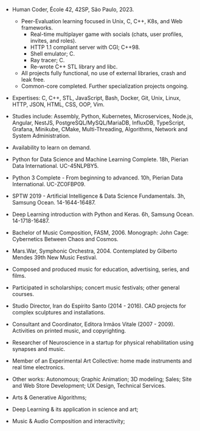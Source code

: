* Human Coder, École 42, 42SP, São Paulo, 2023.
	* Peer-Evaluation learning focused in Unix, C, C++, K8s, and Web frameworks.
		* Real-time multiplayer game with socials (chats, user profiles, invites, and roles).
		* HTTP 1.1 compliant server with CGI; C++98.
		* Shell emulator; C.
		* Ray tracer; C.
		* Re-wrote C++ STL library and libc.
	* All projects fully functional, no use of external libraries, crash and leak free.
	* Common-core completed. Further specialization projects ongoing.

* Expertises: C, C++, STL, JavaScript, Bash, Docker, Git, Unix, Linux, HTTP, JSON, HTML, CSS, OOP, Vim.
* Studies include: Assembly, Python, Kubernetes, Microservices, Node.js, Angular, NestJS, PostgreSQL/MySQL/MariaDB, InfluxDB, TypeScript, Grafana, Minikube, CMake, Multi-Threading, Algorithms, Network and System Administration.
* Availability to learn on demand.

* Python for Data Science and Machine Learning Complete. 18h, Pierian Data International. UC-45NLPBY5.
* Python 3 Complete - From beginning to advanced. 10h, Pierian Data International. UC-ZC0FBP09.
* SPTW 2019 - Artificial Intelligence & Data Science Fundamentals. 3h, Samsung Ocean. 14-1644-16487.
* Deep Learning introduction with Python and Keras. 6h, Samsung Ocean. 14-1718-16487.

* Bachelor of Music Composition, FASM, 2006. Monograph: John Cage: Cybernetics Between Chaos and Cosmos.
* Mars.War, Symphonic Orchestra, 2004. Contemplated by Gilberto Mendes 39th New Music Festival.
* Composed and produced music for education, advertising, series, and films.
* Participated in scholarships; concert music festivals; other general courses.

* Studio Director, Iran do Espírito Santo (2014 - 2016). CAD projects for complex sculptures and installations.
* Consultant and Coordinator, Editora Irmãos Vitale (2007 - 2009). Activities on printed music, and copyrighting.

* Researcher of Neuroscience in a startup for physical rehabilitation using synapses and music.
* Member of an Experimental Art Collective: home made instruments and real time electronics.
* Other works: Autonomous; Graphic Animation; 3D modeling; Sales; Site and Web Store Development; UX Design, Technical Services.

* Arts & Generative Algorithms;
* Deep Learning & its application in science and art;
* Music & Audio Composition and interactivity;
